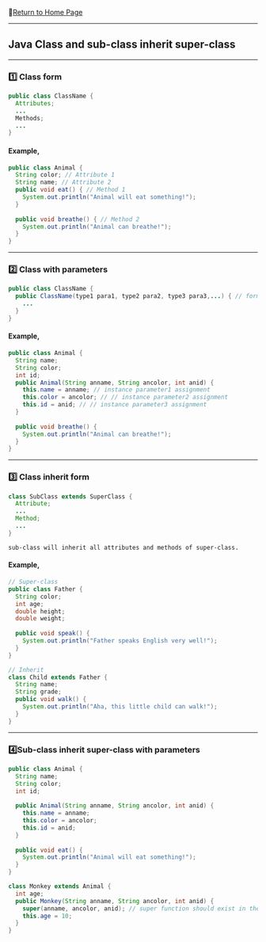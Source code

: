:hotel:[Return to Home Page](https://github.com/geophydog/geophydog.github.io/blob/master/README.md)
***
## Java Class and sub-class inherit super-class
***
### :one: Class form
```java
public class ClassName {
  Attributes;
  ...
  Methods;
  ...
}
```
#### Example,
```java
public class Animal {
  String color; // Attribute 1
  String name; // Attribute 2
  public void eat() { // Method 1
    System.out.println("Animal will eat something!");
  }
  
  public void breathe() { // Method 2
    System.out.println("Animal can breathe!");
  }
}
```

***

### :two: Class with parameters
```java
public class ClassName {
  public ClassName(type1 para1, type2 para2, type3 para3,...) { // formal parameters
    ...
  }
}
```
#### Example,
```java
public class Animal {
  String name;
  String color;
  int id;
  public Animal(String anname, String ancolor, int anid) {
    this.name = anname; // instance parameter1 assignment
    this.color = ancolor; // // instance parameter2 assignment
    this.id = anid; // // instance parameter3 assignment
  }
  
  public void breathe() {
    System.out.println("Animal can breathe!");
  }
}
```

***

###  :three: Class inherit form
```java
class SubClass extends SuperClass {
  Attribute;
  ...
  Method;
  ...
}
```
```
sub-class will inherit all attributes and methods of super-class.
```
#### Example,
```java
// Super-class
public class Father {
  String color;
  int age;
  double height;
  double weight;
  
  public void speak() {
    System.out.println("Father speaks English very well!");
  }
}

// Inherit
class Child extends Father {
  String name;
  String grade;
  public void walk() {
    System.out.println("Aha, this little child can walk!");
  }
}
```

***

###  :four:Sub-class inherit super-class with parameters
```java
public class Animal {
  String name;
  String color;
  int id;
  
  public Animal(String anname, String ancolor, int anid) {
    this.name = anname;
    this.color = ancolor;
    this.id = anid;
  }
  
  public void eat() {
    System.out.println("Animal will eat something!");
  }
}

class Monkey extends Animal {
  int age;
  public Monkey(String anname, String ancolor, int anid) {
    super(anname, ancolor, anid); // super function should exist in the first line.
    this.age = 10;
  }
}
```
